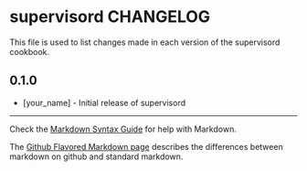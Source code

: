 supervisord CHANGELOG
=====================

This file is used to list changes made in each version of the supervisord cookbook.

0.1.0
-----
- [your_name] - Initial release of supervisord

- - -
Check the [Markdown Syntax Guide](http://daringfireball.net/projects/markdown/syntax) for help with Markdown.

The [Github Flavored Markdown page](http://github.github.com/github-flavored-markdown/) describes the differences between markdown on github and standard markdown.
